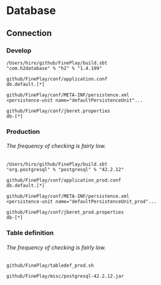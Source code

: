 Database
=======

Connection
----------

### Develop ###

	/Users/hiro/github/FinePlay/build.sbt
	"com.h2database" % "h2" % "1.4.199"

	github/FinePlay/conf/application.conf
	db.default.[*]

	github/FinePlay/conf/META-INF/persistence.xml
	<persistence-unit name="defaultPersistenceUnit"...

	github/FinePlay/conf/jberet.properties
	db-[*]

### Production ###

###### The frequency of checking is fairly low. ######

	/Users/hiro/github/FinePlay/build.sbt
	"org.postgresql" % "postgresql" % "42.2.12"

	github/FinePlay/conf/application_prod.conf
	db.default.[*]

	github/FinePlay/conf/META-INF/persistence.xml
	<persistence-unit name="defaultPersistenceUnit_prod"...

	github/FinePlay/conf/jberet_prod.properties
	db-[*]

### Table definition ###

###### The frequency of checking is fairly low. ######

	github/FinePlay/tabledef_prod.sh

	github/FinePlay/misc/postgresql-42.2.12.jar
